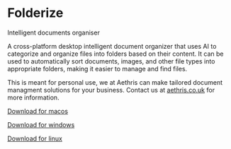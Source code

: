 # Folderize
Intelligent documents organiser

A cross-platform desktop intelligent document organizer that uses AI to categorize and organize files into folders based on their content. It can be used to automatically sort documents, images, and other file types into appropriate folders, making it easier to manage and find files.

This is meant for personal use, we at Aethris can make tailored document managment solutions for your business. Contact us at [aethris.co.uk](https://aethris.co.uk) for more information.

[Download for macos](https://github.com/aethrisltd/folderize/releases/download/v1.9.0/folderize-1.9.0-arm64.dmg)

[Download for windows](https://github.com/aethrisltd/folderize/releases/download/v1.9.0/folderize-1.9.0-Setup.exe)

[Download for linux](https://github.com/aethrisltd/folderize/releases/download/v1.9.0/folderize_1.9.0_amd64.deb)

